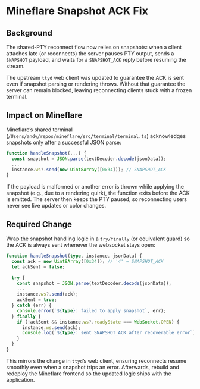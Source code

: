 # Mineflare Snapshot ACK Fix

## Background
The shared-PTY reconnect flow now relies on snapshots: when a client attaches late (or reconnects) the server pauses PTY output, sends a `SNAPSHOT` payload, and waits for a `SNAPSHOT_ACK` reply before resuming the stream.  

The upstream `ttyd` web client was updated to guarantee the ACK is sent even if snapshot parsing or rendering throws. Without that guarantee the server can remain blocked, leaving reconnecting clients stuck with a frozen terminal.

## Impact on Mineflare
Mineflare’s shared terminal (`/Users/andy/repos/mineflare/src/terminal/terminal.ts`) acknowledges snapshots only after a successful JSON parse:

```ts
function handleSnapshot(...) {
  const snapshot = JSON.parse(textDecoder.decode(jsonData));
  ...
  instance.ws?.send(new Uint8Array([0x34])); // SNAPSHOT_ACK
}
```

If the payload is malformed or another error is thrown while applying the snapshot (e.g., due to a rendering quirk), the function exits before the ACK is emitted. The server then keeps the PTY paused, so reconnecting users never see live updates or color changes.

## Required Change
Wrap the snapshot handling logic in a `try/finally` (or equivalent guard) so the ACK is always sent whenever the websocket stays open:

```ts
function handleSnapshot(type, instance, jsonData) {
  const ack = new Uint8Array([0x34]); // '4' = SNAPSHOT_ACK
  let ackSent = false;

  try {
    const snapshot = JSON.parse(textDecoder.decode(jsonData));
    ...
    instance.ws?.send(ack);
    ackSent = true;
  } catch (err) {
    console.error(`${type}: failed to apply snapshot`, err);
  } finally {
    if (!ackSent && instance.ws?.readyState === WebSocket.OPEN) {
      instance.ws.send(ack);
      console.log(`${type}: sent SNAPSHOT_ACK after recoverable error`);
    }
  }
}
```

This mirrors the change in `ttyd`’s web client, ensuring reconnects resume smoothly even when a snapshot trips an error. Afterwards, rebuild and redeploy the Mineflare frontend so the updated logic ships with the application.
